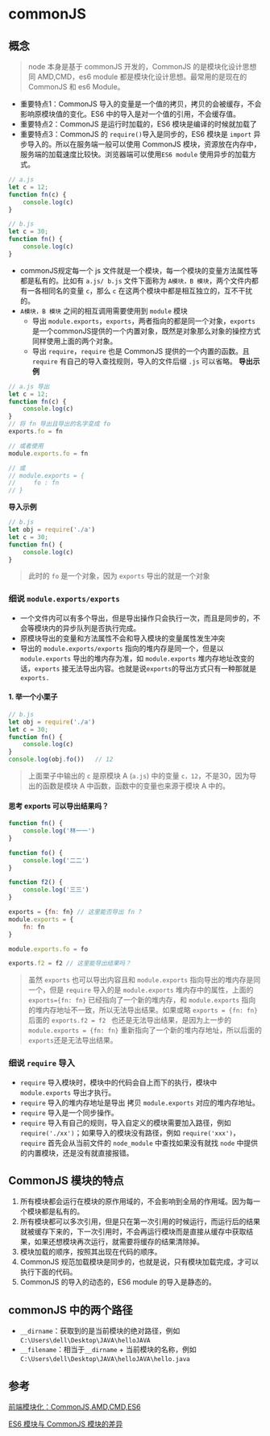 # commonJS
## 概念
> node 本身是基于 commonJS 开发的，CommonJS 的是模块化设计思想同 AMD,CMD，es6 module 都是模块化设计思想。最常用的是现在的 CommonJS 和 es6 Module。

* 重要特点1：CommonJS 导入的变量是一个值的拷贝，拷贝的会被缓存，不会影响原模块值的变化。ES6 中的导入是对一个值的引用，不会缓存值。
* 重要特点2：CommonJS 是运行时加载的，ES6 模块是编译的时候就加载了
* 重要特点3：CommonJS 的 `require()`导入是同步的，ES6 模块是 `import` 异步导入的。所以在服务端一般可以使用 CommonJS 模块，资源放在内存中，服务端的加载速度比较快。浏览器端可以使用`ES6 module` 使用异步的加载方式。
``` js
// a.js
let c = 12;
function fn(c) {
    console.log(c)
}
```

``` js
// b.js
let c = 30;
function fn() {
    console.log(c)
}
```
* commonJS规定每一个 js 文件就是一个模块，每一个模块的变量方法属性等都是私有的。比如有 `a.js/ b.js` 文件下面称为 `A模块，B 模块`，两个文件内都有一各相同名的变量 `c`，那么 `c` 在这两个模块中都是相互独立的，互不干扰的。
* `A模块，B 模块` 之间的相互调用需要使用到 `module` 模块
  - 导出 `module.exports`，`exports`，两者指向的都是同一个对象，`exports` 是一个commonJS提供的一个内置对象，既然是对象那么对象的操控方式同样使用上面的两个对象。
  - 导出 `require`，`require` 也是 CommonJS 提供的一个内置的函数。且 `require` 有自己的导入查找规则，导入的文件后缀 `.js` 可以省略。
__导出示例__
``` js
// a.js 导出
let c = 12;
function fn(c) {
    console.log(c)
}
// 将 fn 导出且导出的名字变成 fo
exports.fo = fn

// 或者使用
module.exports.fo = fn

// 或
// module.exports = {
//     fo : fn 
// }
```
__导入示例__
``` js
// b.js
let obj = require('./a')
let c = 30;
function fn() {
    console.log(c)
}
```
> 此时的 `fo` 是一个对象，因为 `exports` 导出的就是一个对象


### 细说 `module.exports/exports` 
* 一个文件内可以有多个导出，但是导出操作只会执行一次，而且是同步的，不会等模块内的异步队列是否执行完成。
* 原模块导出的变量和方法属性不会和导入模块的变量属性发生冲突
* 导出的 `module.exports/exports` 指向的堆内存是同一个，但是以 `module.exports` 导出的堆内存为准，如 `module.exports` 堆内存地址改变的话，`exports` 接无法导出内容。也就是说`exports`的导出方式只有一种那就是 `exports.`

#### 1. 举一个小栗子
``` js
// b.js
let obj = require('./a')
let c = 30;
function fn() {
    console.log(c)
}
console.log(obj.fo())   // 12
```
> 上面栗子中输出的 `c` 是原模块 A (`a.js`) 中的变量 `c，12`，不是30，因为导出的函数是模块 A 中函数，函数中的变量也来源于模块 A 中的。

#### 思考 exports 可以导出结果吗？
``` js
function fn() {
    console.log('林一一')
}

function fo() {
    console.log('二二')
}

function f2() {
    console.log('三三')
}

exports = {fn: fn} // 这里能否导出 fn ?
module.exports = {
    fn: fn
}

module.exports.fo = fo

exports.f2 = f2 // 这里能导出结果吗？
```
> 虽然 `exports` 也可以导出内容且和 `module.exports` 指向导出的堆内存是同一个，但是 `require` 导入的是 `module.exports` 堆内存中的属性，上面的 `exports={fn: fn}` 已经指向了一个新的堆内存，和 `module.exports` 指向的堆内存地址不一致，所以无法导出结果。如果或略 `exports = {fn: fn}` 后面的 `exports.f2 = f2 ` 也还是无法导出结果，是因为上一步的 `module.exports = {fn: fn}` 重新指向了一个新的堆内存地址，所以后面的`exports`还是无法导出结果。


### 细说 `require` 导入
* `require` 导入模块时，模块中的代码会自上而下的执行，模块中 `module.exports` 导出才执行。
* `require` 导入的堆内存地址是导出 拷贝 `module.exports` 对应的堆内存地址。
* `require` 导入是一个同步操作。
* `require` 导入有自己的规则，导入自定义的模块需要加入路径，例如 `require('./xx')`；如果导入的模块没有路径，例如 `require('xxx')`，`require` 首先会从当前文件的 `node_module` 中查找如果没有就找 `node` 中提供的内置模块，还是没有就直接报错。

## CommonJS 模块的特点
1. 所有模块都会运行在模块的原作用域的，不会影响到全局的作用域。因为每一个模块都是私有的。
2. 所有模块都可以多次引用，但是只在第一次引用的时候运行，而运行后的结果就被缓存下来的，下一次引用时，不会再运行模块而是直接从缓存中获取结果，如果还想模块再次运行，就需要将缓存的结果清除掉。
3. 模块加载的顺序，按照其出现在代码的顺序。
4. CommonJS 规范加载模块是同步的，也就是说，只有模块加载完成，才可以执行下面的代码。
5. CommonJS 的导入的动态的，ES6 module 的导入是静态的。


## commonJS 中的两个路径
* `__dirname`：获取到的是当前模块的绝对路径，例如`C:\Users\dell\Desktop\JAVA\helloJAVA`
* `__filename`：相当于`__dirname` + 当前模块的名称，例如`C:\Users\dell\Desktop\JAVA\helloJAVA\hello.java`

## 参考
[前端模块化：CommonJS,AMD,CMD,ES6](https://juejin.cn/post/6844903576309858318)

[ES6 模块与 CommonJS 模块的差异](https://es6.ruanyifeng.com/#docs/module-loader#ES6-%E6%A8%A1%E5%9D%97%E4%B8%8E-CommonJS-%E6%A8%A1%E5%9D%97%E7%9A%84%E5%B7%AE%E5%BC%82)